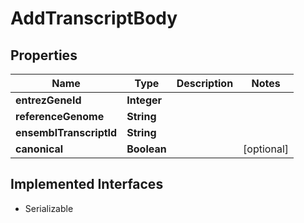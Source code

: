 

# AddTranscriptBody


## Properties

Name | Type | Description | Notes
------------ | ------------- | ------------- | -------------
**entrezGeneId** | **Integer** |  | 
**referenceGenome** | **String** |  | 
**ensemblTranscriptId** | **String** |  | 
**canonical** | **Boolean** |  |  [optional]


## Implemented Interfaces

* Serializable


